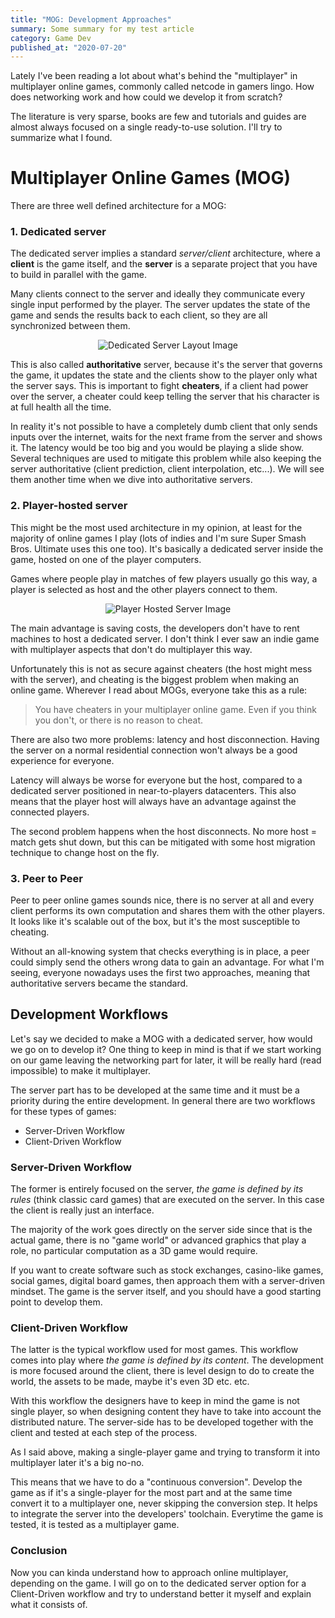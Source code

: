 ```yaml
---
title: "MOG: Development Approaches"
summary: Some summary for my test article
category: Game Dev
published_at: "2020-07-20"
---
```


Lately I've been reading a lot about what's behind the "multiplayer" in multiplayer online games, commonly called netcode in gamers lingo.
How does networking work and how could we develop it from scratch?

The literature is very sparse, books are few and tutorials and guides are almost always focused on a single ready-to-use solution. I'll try to summarize what I found.

# Multiplayer Online Games (MOG)

There are three well defined architecture for a MOG:

### 1. Dedicated server

The dedicated server implies a standard _server/client_ architecture, where a **client** is the game itself, and the **server** is a separate project that you have to build in parallel with the game.

Many clients connect to the server and ideally they communicate every single input performed by the player.
The server updates the state of the game and sends the results back to each client, so they are all synchronized between them.

<p align="center">
<img src="/MOG/DedicatedServer.png"
     alt="Dedicated Server Layout Image" />
</p>

This is also called **authoritative** server, because it's the server that governs the game, it updates the state and the clients show to the player only what the server says. This is important to fight **cheaters**, if a client had power over the server, a cheater could keep telling the server that his character is at full health all the time.

In reality it's not possible to have a completely dumb client that only sends inputs over the internet, waits for the next frame from the server and shows it. The latency would be too big and you would be playing a slide show. Several techniques are used to mitigate this problem while also keeping the server authoritative (client prediction, client interpolation, etc...). We will see them another time when we dive into authoritative servers.

### 2. Player-hosted server

This might be the most used architecture in my opinion, at least for the majority of online games I play (lots of indies and I'm sure Super Smash Bros. Ultimate uses this one too). It's basically a dedicated server inside the game, hosted on one of the player computers.

Games where people play in matches of few players usually go this way,
a player is selected as host and the other players connect to them.

<p align="center">
<img src="/MOG/PlayerHost.png"
     alt="Player Hosted Server Image" />
</p>

The main advantage is saving costs, the developers don't have to rent machines to host a dedicated server. I don't think I ever saw an indie game with multiplayer aspects that don't do multiplayer this way.

Unfortunately this is not as secure against cheaters (the host might mess with the server), and cheating is the biggest problem when making an online game. Wherever I read about MOGs, everyone
take this as a rule:

<blockquote class="border-l-4 border-teal-500 font-bold italic my-8 pl-8 md:pl-12">
    You have cheaters in your multiplayer online game. Even if you think 
    you don't, or there is no reason to cheat.
</blockquote>

There are also two more problems: latency and host disconnection. Having the server on a normal residential connection won't always be a good experience for everyone.

Latency will always be worse for everyone but the host, compared to a dedicated server positioned in near-to-players datacenters. This also means that the player host will always have an advantage against the connected players.

The second problem happens when the host disconnects. No more host = match gets shut down, but this can be mitigated with some host migration technique to change host on the fly.

### 3. Peer to Peer

Peer to peer online games sounds nice, there is no server at all and every client performs its own computation and shares them with the other players. It looks like it's scalable out of the box, but
it's the most susceptible to cheating.

Without an all-knowing system that checks everything is in place,
a peer could simply send the others wrong data to gain an advantage. For what I'm seeing, everyone nowadays uses the first two approaches, meaning that authoritative servers became the standard.

## Development Workflows

Let's say we decided to make a MOG with a dedicated server, how would we go on to develop it?
One thing to keep in mind is that if we start working on our game leaving the networking part for later,
it will be really hard (read impossible) to make it multiplayer.

The server part has to be developed at the same time and it must be a priority during the entire development. In general there are two workflows for these types of games:

- Server-Driven Workflow
- Client-Driven Workflow

### Server-Driven Workflow

The former is entirely focused on the server, _the game is defined by its rules_ (think classic card games) that are executed on the server. In this case the client is really just an interface.

The majority of the work goes directly on the server side since that is the actual game, there is no "game world" or advanced graphics that play a role, no particular computation as a 3D game would require.

If you want to create software such as stock exchanges, casino-like games, social games, digital board games, then approach them with a server-driven mindset. The game is the server itself, and you should have a good starting point to develop them.

### Client-Driven Workflow

The latter is the typical workflow used for most games. This workflow comes into play where _the game is defined by its content_. The development is more focused around the client,
there is level design to do to create the world, the assets to be made, maybe it's even 3D etc. etc.

With this workflow the designers have to keep in mind the game is not single player, so when designing content they have to take into account the distributed nature. The server-side has to be developed together with the client and tested at each step of the process.

As I said above, making a single-player game and trying to transform it into multiplayer later it's a big no-no.

This means that we have to do a "continuous conversion". Develop the game as if it's a single-player for the most part and at the same time convert it to a multiplayer one, never skipping the conversion step. It helps to integrate the server into the developers' toolchain. Everytime the game is tested, it is tested as a multiplayer game.

### Conclusion

Now you can kinda understand how to approach online multiplayer, depending on the game. I will go on to the dedicated server option for a Client-Driven workflow and try to understand better it myself and explain what it consists of.
